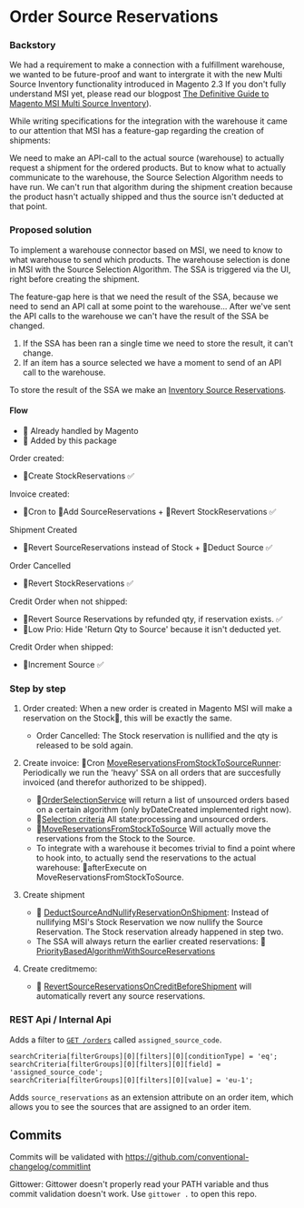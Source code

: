 # Order Source Reservations

### Backstory

We had a requirement to make a connection with a fulfillment warehouse, we
wanted to be future-proof and want to intergrate it with the new Multi Source
Inventory functionality introduced in Magento 2.3 If you don't fully understand
MSI yet, please read our blogpost
[The Definitive Guide to Magento MSI Multi Source Inventory](https://www.reachdigital.nl/en/blog/magento-msi-multi-source-inventory-features)).

While writing specifications for the integration with the warehouse it came to
our attention that MSI has a feature-gap regarding the creation of shipments:

We need to make an API-call to the actual source (warehouse) to actually request
a shipment for the ordered products. But to know what to actually communicate to
the warehouse, the Source Selection Algorithm needs to have run. We can't run
that algorithm during the shipment creation because the product hasn't actually
shipped and thus the source isn't deducted at that point.

### Proposed solution

To implement a warehouse connector based on MSI, we need to know to what
warehouse to send which products. The warehouse selection is done in MSI with
the Source Selection Algorithm. The SSA is triggered via the UI, right before
creating the shipment.

The feature-gap here is that we need the result of the SSA, because we need to
send an API call at some point to the warehouse... After we've sent the API
calls to the warehouse we can't have the result of the SSA be changed.

1. If the SSA has been ran a single time we need to store the result, it can't
   change.
2. If an item has a source selected we have a moment to send of an API call to
   the warehouse.

To store the result of the SSA we make an
[Inventory Source Reservations](https://github.com/ho-nl/magento2-ReachDigital_InventorySourceReservations).

#### Flow

- 🔸 Already handled by Magento
- 🔹 Added by this package

Order created:

- 🔸Create StockReservations ✅

Invoice created:

- 🔹Cron to 🔹Add SourceReservations + 🔹Revert StockReservations ✅

Shipment Created

- 🔹Revert SourceReservations instead of Stock + 🔸Deduct Source ✅

Order Cancelled

- 🔸Revert StockReservations ✅

Credit Order when not shipped:

- 🔹Revert Source Reservations by refunded qty, if reservation exists. ✅
- 🔹Low Prio: Hide 'Return Qty to Source' because it isn't deducted yet.

Credit Order when shipped:

- 🔸Increment Source ✅

### Step by step

1. Order created: When a new order is created in Magento MSI will make a
   reservation on the Stock🔸, this will be exactly the same.

   - Order Cancelled: The Stock reservation is nullified and the qty is released
     to be sold again.

2. Create invoice: 🔹Cron
   [MoveReservationsFromStockToSourceRunner](https://github.com/ho-nl/magento2-ReachDigital_InventoryOrderSourceReservations/blob/master/IOSReservations/Model/MoveReservationsFromStockToSourceRunner.php#L65-L78):
   Periodically we run the 'heavy' SSA on all orders that are succesfully
   invoiced (and therefor authorized to be shipped).

   - 🔹[OrderSelectionService](https://github.com/ho-nl/magento2-ReachDigital_InventoryOrderSourceReservations/blob/master/IOSReservationsPriorityApi/Api/OrderSelectionServiceInterface.php)
     will return a list of unsourced orders based on a certain algorithm (only
     byDateCreated implemented right now).
   - 🔹[Selection criteria](https://github.com/ho-nl/magento2-ReachDigital_InventoryOrderSourceReservations/blob/master/IOSReservationsPriority/Model/Algorithms/ByDateCreatedAlgorithm.php#L63-L65)
     All state:processing and unsourced orders.
   - 🔹[MoveReservationsFromStockToSource](https://github.com/ho-nl/magento2-ReachDigital_InventoryOrderSourceReservations/blob/master/IOSReservations/Model/MoveReservationsFromStockToSource.php)
     Will actually move the reservations from the Stock to the Source.
   - To integrate with a warehouse it becomes trivial to find a point where to
     hook into, to actually send the reservations to the actual warehouse:
     🔹afterExecute on MoveReservationsFromStockToSource.

3. Create shipment

   - 🔹
     [DeductSourceAndNullifyReservationOnShipment](https://github.com/ho-nl/magento2-ReachDigital_InventoryOrderSourceReservations/blob/master/IOSReservations/Plugin/MagentoInventoryShipping/DeductSourceAndNullifyReservationOnShipment.php#L103-L130):
     Instead of nullifying MSI's Stock Reservation we now nullify the Source
     Reservation. The Stock reservation already happened in step two.
   - The SSA will always return the earlier created reservations: 🔹
     [PriorityBasedAlgorithmWithSourceReservations](https://github.com/ho-nl/magento2-ReachDigital_InventoryOrderSourceReservations/blob/master/IOSReservations/Plugin/InventorySourceSelection/PriorityBasedAlgorithmWithSourceReservations.php#L101-L103)

4. Create creditmemo:
   - 🔹
     [RevertSourceReservationsOnCreditBeforeShipment](https://github.com/ho-nl/magento2-ReachDigital_InventoryOrderSourceReservations/blob/master/IOSReservations/Plugin/MagentoInventorySales/RevertSourceReservationsOnCreditBeforeShipment.php)
     will automatically revert any source reservations.

### REST Api / Internal Api

Adds a filter to
[`GET /orders`](https://devdocs.magento.com/redoc/2.3/admin-rest-api.html#tag/orders)
called `assigned_source_code`.

```
searchCriteria[filterGroups][0][filters][0][conditionType] = 'eq';
searchCriteria[filterGroups][0][filters][0][field] = 'assigned_source_code';
searchCriteria[filterGroups][0][filters][0][value] = 'eu-1';
```

Adds `source_reservations` as an extension attribute on an order item, which
allows you to see the sources that are assigned to an order item.

## Commits

Commits will be validated with
https://github.com/conventional-changelog/commitlint

Gittower: Gittower doesn't properly read your PATH variable and thus commit
validation doesn't work. Use `gittower .` to open this repo.
